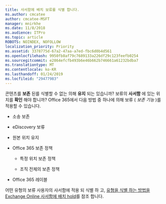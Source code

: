 ```yaml
---
title: 사서함에 배치 보류를 식별 합니다.
ms.author: cmcatee
author: cmcatee-MSFT
manager: mnirkhe
ms.date: 11/8/2018
ms.audience: ITPro
ms.topic: article
ROBOTS: NOINDEX, NOFOLLOW
localization_priority: Priority
ms.assetid: 3378775d-67a2-47aa-a7ed-fbc6d0b4d561
ms.openlocfilehash: 9950fb8af79c7689133a226df29c123feefb0254
ms.sourcegitcommit: e2864efcfb493b6e46b662b746661a61232bdba7
ms.translationtype: MT
ms.contentlocale: ko-KR
ms.lasthandoff: 01/24/2019
ms.locfileid: "29477983"
---
```

콘텐츠를 **보존** 된를 식별할 수 없는 의해 **유지** 되는 있습니까? 보류의 **사서함** 에 있는 위치를 **확인** 해야 합니까? Office 365에서 다음 방법 중 하나에 의해 보류 ( *보존 기능* )를 적용할 수 있습니다. 
  
- 소송 보존 
    
- eDiscovery 보류
    
- 원본 위치 유지
    
- Office 365 보존 정책 
    
  - 특정 위치 보존 정책
    
  - 조직 전체의 보존 정책
    
- Office 365 레이블
    
어떤 유형의 보류 사용자의 사서함에 적용 되 식별 하 고, [유형을 식별 하는 방법을 Exchange Online 사서함에 배치 hold](https://docs.microsoft.com/en-us/office365/securitycompliance/identify-a-hold-on-an-exchange-online-mailbox)를 참조 합니다.
  

